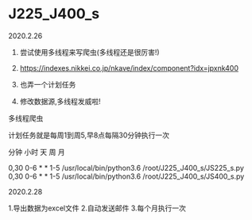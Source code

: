 # J225_J400_s

2020.2.26


1. 尝试使用多线程来写爬虫(多线程还是很厉害!)

2. https://indexes.nikkei.co.jp/nkave/index/component?idx=jpxnk400


3. 也弄一个计划任务


4. 修改数据源,多线程发威啦!

多线程爬虫



计划任务就是每周1到周5,早8点每隔30分钟执行一次

分钟  小时 天  周  月

0,30  0-6 * * 1-5   /usr/local/bin/python3.6 /root/J225_J400_s/JS225_s.py
0,30  0-6 * * 1-5   /usr/local/bin/python3.6 /root/J225_J400_s/JS400_s.py




2020.2.28

1.导出数据为excel文件
2.自动发送邮件
3.每个月执行一次
